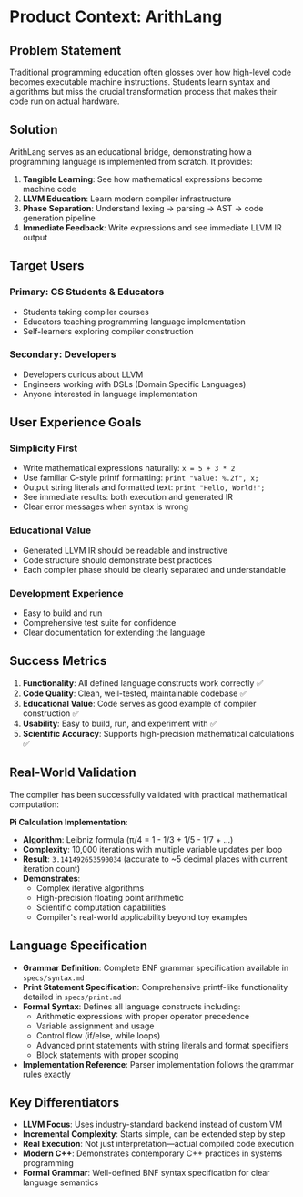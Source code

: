 # Product Context: ArithLang

## Problem Statement
Traditional programming education often glosses over how high-level code becomes executable machine instructions. Students learn syntax and algorithms but miss the crucial transformation process that makes their code run on actual hardware.

## Solution
ArithLang serves as an educational bridge, demonstrating how a programming language is implemented from scratch. It provides:

1. **Tangible Learning**: See how mathematical expressions become machine code
2. **LLVM Education**: Learn modern compiler infrastructure
3. **Phase Separation**: Understand lexing → parsing → AST → code generation pipeline
4. **Immediate Feedback**: Write expressions and see immediate LLVM IR output

## Target Users

### Primary: CS Students & Educators
- Students taking compiler courses
- Educators teaching programming language implementation
- Self-learners exploring compiler construction

### Secondary: Developers
- Developers curious about LLVM
- Engineers working with DSLs (Domain Specific Languages)
- Anyone interested in language implementation

## User Experience Goals

### Simplicity First
- Write mathematical expressions naturally: `x = 5 + 3 * 2`
- Use familiar C-style printf formatting: `print "Value: %.2f", x;`
- Output string literals and formatted text: `print "Hello, World!";`
- See immediate results: both execution and generated IR
- Clear error messages when syntax is wrong

### Educational Value
- Generated LLVM IR should be readable and instructive
- Code structure should demonstrate best practices
- Each compiler phase should be clearly separated and understandable

### Development Experience
- Easy to build and run
- Comprehensive test suite for confidence
- Clear documentation for extending the language

## Success Metrics
1. **Functionality**: All defined language constructs work correctly ✅
2. **Code Quality**: Clean, well-tested, maintainable codebase ✅
3. **Educational Value**: Code serves as good example of compiler construction ✅
4. **Usability**: Easy to build, run, and experiment with ✅
5. **Scientific Accuracy**: Supports high-precision mathematical calculations ✅

## Real-World Validation
The compiler has been successfully validated with practical mathematical computation:

**Pi Calculation Implementation**:
- **Algorithm**: Leibniz formula (π/4 = 1 - 1/3 + 1/5 - 1/7 + ...)
- **Complexity**: 10,000 iterations with multiple variable updates per loop
- **Result**: `3.141492653590034` (accurate to ~5 decimal places with current iteration count)
- **Demonstrates**: 
  - Complex iterative algorithms
  - High-precision floating point arithmetic
  - Scientific computation capabilities
  - Compiler's real-world applicability beyond toy examples

## Language Specification
- **Grammar Definition**: Complete BNF grammar specification available in `specs/syntax.md`
- **Print Statement Specification**: Comprehensive printf-like functionality detailed in `specs/print.md`
- **Formal Syntax**: Defines all language constructs including:
  - Arithmetic expressions with proper operator precedence
  - Variable assignment and usage
  - Control flow (if/else, while loops)
  - Advanced print statements with string literals and format specifiers
  - Block statements with proper scoping
- **Implementation Reference**: Parser implementation follows the grammar rules exactly

## Key Differentiators
- **LLVM Focus**: Uses industry-standard backend instead of custom VM
- **Incremental Complexity**: Starts simple, can be extended step by step
- **Real Execution**: Not just interpretation—actual compiled code execution
- **Modern C++**: Demonstrates contemporary C++ practices in systems programming
- **Formal Grammar**: Well-defined BNF syntax specification for clear language semantics

